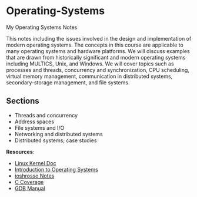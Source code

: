 # Operating-Systems
My Operating Systems Notes

This notes including the issues involved in the design and implementation of modern operating systems. The concepts in this course are applicable to many operating systems and hardware platforms. We will discuss examples that are drawn from historically significant and modern operating systems including MULTICS, Unix, and Windows. We will cover topics such as processes and threads, concurrency and synchronization, CPU scheduling, virtual memory management, communication in distributed systems, secondary-storage management, and file systems.

## Sections
- Threads and concurrency
- Address spaces
- File systems and I/O
- Networking and distributed systems
- Distributed systems; case studies

**Resources**:
- [Linux Kernel Doc](https://docs.kernel.org/index.html)
- [Introduction to Operating Systems](https://os.eecs.umich.edu/)
- [joshrosso Notes](https://octetz.com/docs/)
- [C Coverage](https://websites.umich.edu/~eecs381/lecture/C_Coverage.pdf)
- [GDB Manual](https://ftp.gnu.org/old-gnu/Manuals/gdb/html_mono/gdb.html)
